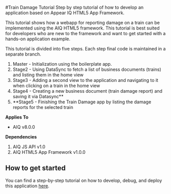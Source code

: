 #Train Damage Tutorial
Step by step tutorial of how to develop an application based on Appear IQ HTML5 App Framework. 

This tutorial shows how a webapp for reporting damage on a train can be implemented using the AIQ HTML5 framework. This tutorial is best suited for developers who are new to the framework and want to get started with a hands-on application example.

This tutorial is divided into five steps. Each step final code is maintained in a separate branch.
  1. Master - Initialization using the boilerplate app.
  2. Stage2 - Using DataSync to fetch a list of business documents (trains) and listing them in the home view
  3. Stage3 - Adding a second view to the application and navigating to it when clicking on a train in the home view
  4. Stage4 - Creating a new business document (train damage report) and saving it via Datasync**
  5. **Stage5 - Finishing the Train Damage app by listing the damage reports for the selected train


**Applies To**

* AIQ v8.0.0 


**Dependencies**

1. AIQ JS API v1.0
2. AIQ HTML5 App Framework v1.0.0


## How to get started
You can find a step-by-step tutorial on how to develop, debug, and deploy this application [here](https://docs.appeariq.com/display/AIQDEVBETA/Create+app+from+scratch%2C+using+AIQ+datasync).
